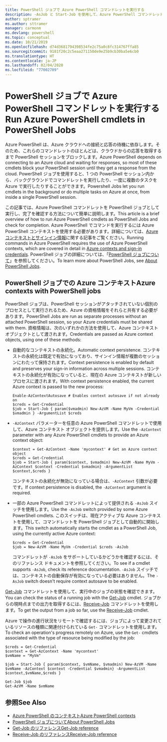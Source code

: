 ```yaml
---
title: PowerShell ジョブで Azure PowerShell コマンドレットを実行する
description: -AsJob と Start-Job を使用して、Azure PowerShell コマンドレットを並列で、またはバックグラウンド タスクとして実行する方法について説明します。
author: sptramer
ms.author: sttramer
manager: carmonm
ms.devlang: powershell
ms.topic: conceptual
ms.date: 10/21/2019
ms.openlocfilehash: d74d3681794398534fe2c75a0c8fc314767ffa85
ms.sourcegitcommit: 9181f20c2c5eaa271150de9e25b9cb30ba5e6cb0
ms.translationtype: HT
ms.contentlocale: ja-JP
ms.lasthandoff: 02/04/2020
ms.locfileid: "77002709"
---
```

# <a name="run-azure-powershell-cmdlets-in-powershell-jobs"></a><span data-ttu-id="4e022-103">PowerShell ジョブで Azure PowerShell コマンドレットを実行する</span><span class="sxs-lookup"><span data-stu-id="4e022-103">Run Azure PowerShell cmdlets in PowerShell Jobs</span></span>

<span data-ttu-id="4e022-104">Azure PowerShell は、Azure クラウドへの接続と応答の待機に依存します。そのため、これらのコマンドレットのほとんどは、クラウドからの応答を取得するまで PowerShell セッションをブロックします。</span><span class="sxs-lookup"><span data-stu-id="4e022-104">Azure PowerShell depends on connecting to an Azure cloud and waiting for responses, so most of these cmdlets block your PowerShell session until they get a response from the cloud.</span></span>
<span data-ttu-id="4e022-105">PowerShell ジョブを使用すると、1 つの PowerShell セッション内から、バックグラウンドでコマンドレットを実行したり、一度に複数のタスクを Azure で実行したりすることができます。</span><span class="sxs-lookup"><span data-stu-id="4e022-105">Powershell Jobs let you run cmdlets in the background or do multiple tasks on Azure at once, from inside a single PowerShell session.</span></span>

<span data-ttu-id="4e022-106">この記事では、Azure PowerShell コマンドレットを PowerShell ジョブとして実行し、完了を確認する方法について簡単に説明します。</span><span class="sxs-lookup"><span data-stu-id="4e022-106">This article is a brief overview of how to run Azure PowerShell cmdlets as PowerShell Jobs and check for completion.</span></span> <span data-ttu-id="4e022-107">Azure PowerShell でコマンドを実行するには Azure PowerShell コンテキストを使用する必要があります。詳細については、[Azure コンテキストとサインイン情報](context-persistence.md)に関する記事をご覧ください。</span><span class="sxs-lookup"><span data-stu-id="4e022-107">Running commands in Azure PowerShell requires the use of Azure PowerShell contexts, which are covered in detail in [Azure contexts and sign-in credentials](context-persistence.md).</span></span>
<span data-ttu-id="4e022-108">PowerShell ジョブの詳細については、「[PowerShell ジョブについて](/powershell/module/microsoft.powershell.core/about/about_jobs)」を参照してください。</span><span class="sxs-lookup"><span data-stu-id="4e022-108">To learn more about PowerShell Jobs, see [About PowerShell Jobs](/powershell/module/microsoft.powershell.core/about/about_jobs).</span></span>

## <a name="azure-contexts-with-powershell-jobs"></a><span data-ttu-id="4e022-109">PowerShell ジョブでの Azure コンテキスト</span><span class="sxs-lookup"><span data-stu-id="4e022-109">Azure contexts with PowerShell jobs</span></span>

<span data-ttu-id="4e022-110">PowerShell ジョブは、PowerShell セッションがアタッチされていない個別のプロセスとして実行されるため、Azure の資格情報をそれらと共有する必要があります。</span><span class="sxs-lookup"><span data-stu-id="4e022-110">PowerShell Jobs are run as separate processes without an attached PowerShell session, so your Azure credentials must be shared with them.</span></span> <span data-ttu-id="4e022-111">資格情報は、次のいずれかの方法を使用して、Azure コンテキスト オブジェクトとして渡されます。</span><span class="sxs-lookup"><span data-stu-id="4e022-111">Credentials are passed as Azure context objects, using one of these methods:</span></span>

* <span data-ttu-id="4e022-112">自動的なコンテキストの永続化。</span><span class="sxs-lookup"><span data-stu-id="4e022-112">Automatic context persistence.</span></span> <span data-ttu-id="4e022-113">コンテキストの永続化は既定で有効になっており、サインイン情報が複数のセッションにわたって保持されます。</span><span class="sxs-lookup"><span data-stu-id="4e022-113">Context persistence is enabled by default and preserves your sign-in information across multiple sessions.</span></span> <span data-ttu-id="4e022-114">コンテキストの永続化が有効になっていると、現在の Azure コンテキストが新しいプロセスに渡されます。</span><span class="sxs-lookup"><span data-stu-id="4e022-114">With context persistence enabled, the current Azure context is passed to the new process:</span></span>

  ```azurepowershell-interactive
  Enable-AzContextAutosave # Enables context autosave if not already on
  $creds = Get-Credential
  $job = Start-Job { param($vmadmin) New-AzVM -Name MyVm -Credential $vmadmin } -ArgumentList $creds
  ```

* <span data-ttu-id="4e022-115">`-AzContext` パラメーターを任意の Azure PowerShell コマンドレットで使用して、Azure コンテキスト オブジェクトを提供します。</span><span class="sxs-lookup"><span data-stu-id="4e022-115">Use the `-AzContext` parameter with any Azure PowerShell cmdlets to provide an Azure context object:</span></span>

  ```azurepowershell-interactive
  $context = Get-AzContext -Name 'mycontext' # Get an Azure context object
  $creds = Get-Credential
  $job = Start-Job { param($context, $vmadmin) New-AzVM -Name MyVm -AzContext $context -Credential $vmadmin} -ArgumentList $context,$creds }
  ```

  <span data-ttu-id="4e022-116">コンテキストの永続化が無効になっている場合は、`-AzContext` 引数が必要です。</span><span class="sxs-lookup"><span data-stu-id="4e022-116">If context persistence is disabled, the `-AzContext` argument is required.</span></span>

* <span data-ttu-id="4e022-117">一部の Azure PowerShell コマンドレットによって提供される `-AsJob` スイッチを使用します。</span><span class="sxs-lookup"><span data-stu-id="4e022-117">Use the `-AsJob` switch provided by some Azure PowerShell cmdlets.</span></span> <span data-ttu-id="4e022-118">このスイッチは、現在アクティブな Azure コンテキストを使用して、コマンドレットを PowerShell ジョブとして自動的に開始します。</span><span class="sxs-lookup"><span data-stu-id="4e022-118">This switch automatically starts the cmdlet as a PowerShell Job, using the currently active Azure context:</span></span>

  ```azurepowershell-interactive
  $creds = Get-Credential
  $job = New-AzVM -Name MyVm -Credential $creds -AsJob
  ```

  <span data-ttu-id="4e022-119">コマンドレットが `-AsJob` をサポートしているかどうかを確認するには、そのリファレンス ドキュメントを参照してください。</span><span class="sxs-lookup"><span data-stu-id="4e022-119">To see if a cmdlet supports `-AsJob`, check its reference documentation.</span></span> <span data-ttu-id="4e022-120">`-AsJob` スイッチでは、コンテキストの自動保存が有効になっている必要はありません。</span><span class="sxs-lookup"><span data-stu-id="4e022-120">The `-AsJob` switch doesn't require context autosave to be enabled.</span></span>

<span data-ttu-id="4e022-121">[Get-Job](/powershell/module/microsoft.powershell.core/get-job) コマンドレットを使用して、実行中のジョブの状態を確認できます。</span><span class="sxs-lookup"><span data-stu-id="4e022-121">You can check the status of a running job with the [Get-Job](/powershell/module/microsoft.powershell.core/get-job) cmdlet.</span></span> <span data-ttu-id="4e022-122">ジョブからの現時点までの出力を取得するには、[Receive-Job](/powershell/module/microsoft.powershell.core/receive-job) コマンドレットを使用します。</span><span class="sxs-lookup"><span data-stu-id="4e022-122">To get the output from a job so far, use the [Receive-Job](/powershell/module/microsoft.powershell.core/receive-job) cmdlet.</span></span>

<span data-ttu-id="4e022-123">Azure で操作の進行状況をリモートで確認するには、ジョブによって変更されているリソースの種類に関連付けられている `Get-` コマンドレットを使用します。</span><span class="sxs-lookup"><span data-stu-id="4e022-123">To check an operation's progress remotely on Azure, use the `Get-` cmdlets associated with the type of resource being modified by the job:</span></span>

```azurepowershell-interactive
$creds = Get-Credential
$context = Get-AzContext -Name 'mycontext'
$vmName = "MyVm"

$job = Start-Job { param($context, $vmName, $vmadmin) New-AzVM -Name $vmName -AzContext $context -Credential $vmadmin} -ArgumentList $context,$vmName,$creds }

Get-Job $job
Get-AzVM -Name $vmName
```

## <a name="see-also"></a><span data-ttu-id="4e022-124">参照</span><span class="sxs-lookup"><span data-stu-id="4e022-124">See Also</span></span>

* [<span data-ttu-id="4e022-125">Azure PowerShell のコンテキスト</span><span class="sxs-lookup"><span data-stu-id="4e022-125">Azure PowerShell contexts</span></span>](context-persistence.md)
* [<span data-ttu-id="4e022-126">PowerShell ジョブについて</span><span class="sxs-lookup"><span data-stu-id="4e022-126">About PowerShell Jobs</span></span>](/powershell/module/microsoft.powershell.core/about/about_jobs)
* [<span data-ttu-id="4e022-127">Get-Job のリファレンス</span><span class="sxs-lookup"><span data-stu-id="4e022-127">Get-Job reference</span></span>](/powershell/module/microsoft.powershell.core/get-job)
* [<span data-ttu-id="4e022-128">Receive-Job のリファレンス</span><span class="sxs-lookup"><span data-stu-id="4e022-128">Receive-Job reference</span></span>](/powershell/module/microsoft.powershell.core/receive-job)
